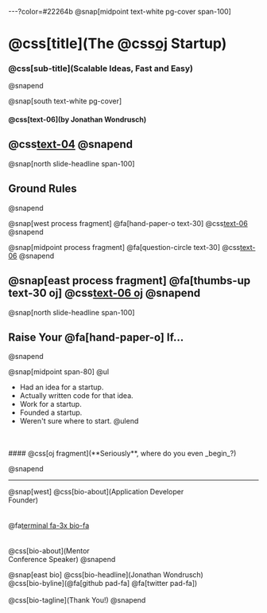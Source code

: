 ---?color=#22264b
@snap[midpoint text-white pg-cover span-100]
# @css[title](The @css[oj](Serverless) Startup)
### @css[sub-title](Scalable Ideas, Fast and Easy)
@snapend

@snap[south text-white pg-cover]
#### @css[text-06](by **Jonathan Wondrusch**)
@css[text-04](@jwondrusch)
@snapend
---

@snap[north slide-headline span-100]
## Ground Rules
@snapend

@snap[west process fragment]
@fa[hand-paper-o text-30]
@css[text-06](**Participation**)
@snapend

@snap[midpoint process fragment]
@fa[question-circle text-30]
@css[text-06](**Questions**)
@snapend

@snap[east process fragment]
@fa[thumbs-up text-30 oj]
@css[text-06 oj](**Fun**)
@snapend
---

@snap[north slide-headline span-100]
## Raise Your @fa[hand-paper-o] If...
@snapend

@snap[midpoint span-80]
@ul
- Had an idea for a startup.
- Actually written code for that idea.
- Work for a startup.
- Founded a startup.
- Weren't sure where to start.
@ulend

<br/>
<br/>
#### @css[oj fragment](**Seriously**, where do you even _begin_?)

@snapend

---
@snap[west]
@css[bio-about](Application Developer<br>Founder)
<br><br><br>
@fa[terminal fa-3x bio-fa](geek)
<br><br><br>
@css[bio-about](Mentor<br>Conference Speaker)
@snapend

@snap[east bio]
@css[bio-headline](Jonathan Wondrusch)
<br>
@css[bio-byline](@fa[github pad-fa] @fa[twitter pad-fa])
<br>
<br>
@css[bio-tagline](Thank You!)
@snapend